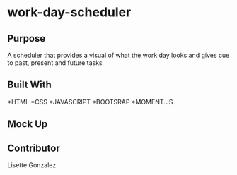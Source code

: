 # work-day-scheduler

## Purpose
A scheduler that provides a visual of what the work day looks and gives cue to past, present and future tasks

## Built With
*HTML
*CSS
*JAVASCRIPT
*BOOTSRAP
*MOMENT.JS


## Mock Up


## Contributor 
Lisette Gonzalez
